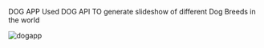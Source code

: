 DOG APP
Used DOG API TO generate slideshow of different Dog Breeds in the world

![dogapp](https://user-images.githubusercontent.com/53837359/131099396-af479c97-619f-4bfa-90f8-ccd6a6491166.PNG)

